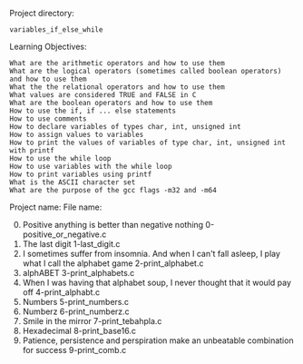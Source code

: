 Project directory: 
	
	variables_if_else_while




Learning Objectives: 
	
	What are the arithmetic operators and how to use them
	What are the logical operators (sometimes called boolean operators) and how to use them
	What the the relational operators and how to use them
	What values are considered TRUE and FALSE in C
	What are the boolean operators and how to use them
	How to use the if, if ... else statements
	How to use comments
	How to declare variables of types char, int, unsigned int
	How to assign values to variables
	How to print the values of variables of type char, int, unsigned int with printf
	How to use the while loop
	How to use variables with the while loop
	How to print variables using printf
	What is the ASCII character set
	What are the purpose of the gcc flags -m32 and -m64


Project name:													File name:

0. Positive anything is better than negative nothing								0-positive_or_negative.c
1. The last digit												1-last_digit.c
2. I sometimes suffer from insomnia. And when I can't fall asleep, I play what I call the alphabet game		2-print_alphabet.c
3. alphABET													3-print_alphabets.c
4. When I was having that alphabet soup, I never thought that it would pay off					4-print_alphabt.c
5. Numbers													5-print_numbers.c
6. Numberz													6-print_numberz.c
7. Smile in the mirror												7-print_tebahpla.c
8. Hexadecimal													8-print_base16.c
9. Patience, persistence and perspiration make an unbeatable combination for success				9-print_comb.c
 

